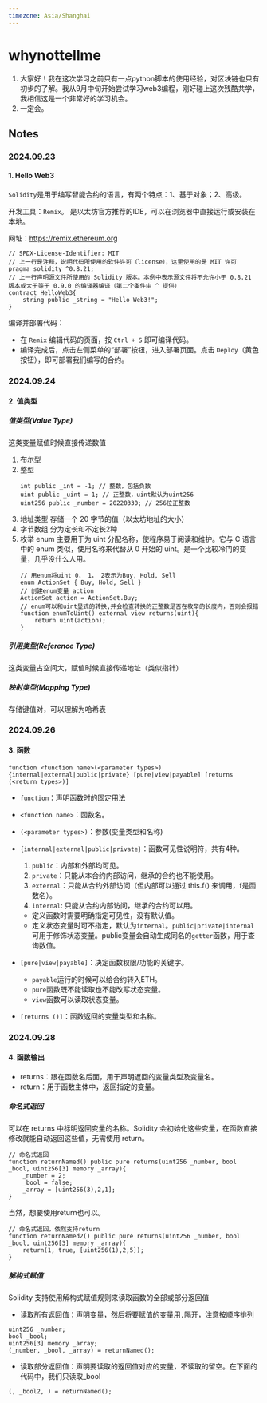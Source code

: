 ```yaml
---
timezone: Asia/Shanghai
---
```

# whynottellme
1. 大家好！我在这次学习之前只有一点python脚本的使用经验，对区块链也只有初步的了解。我从9月中旬开始尝试学习web3编程，刚好碰上这次残酷共学，我相信这是一个非常好的学习机会。
2. 一定会。
   
## Notes

<!-- Content_START -->

### 2024.09.23
####  1. Hello Web3
`Solidity`是用于编写智能合约的语言，有两个特点：1、基于对象；2、高级。

开发工具：`Remix`。 是以太坊官方推荐的IDE，可以在浏览器中直接运行或安装在本地。

网址：https://remix.ethereum.org

```
// SPDX-License-Identifier: MIT
// 上一行是注释，说明代码所使用的软件许可（license），这里使用的是 MIT 许可
pragma solidity ^0.8.21;
// 上一行声明源文件所使用的 Solidity 版本。本例中表示源文件将不允许小于 0.8.21 版本或大于等于 0.9.0 的编译器编译（第二个条件由 ^ 提供）
contract HelloWeb3{
    string public _string = "Hello Web3!";
}
```

编译并部署代码：
 - 在 `Remix` 编辑代码的页面，按 `Ctrl + S` 即可编译代码。
 - 编译完成后，点击左侧菜单的“部署”按钮，进入部署页面。点击 `Deploy`（黄色按钮），即可部署我们编写的合约。


### 2024.09.24
####  2. 值类型
##### 值类型(Value Type)
这类变量赋值时候直接传递数值
1. 布尔型
2. 整型
   ```
   int public _int = -1; // 整数，包括负数
   uint public _uint = 1; // 正整数，uint默认为uint256
   uint256 public _number = 20220330; // 256位正整数
   ```
3. 地址类型
   存储一个 20 字节的值（以太坊地址的大小）
4. 字节数组
   分为定长和不定长2种
5. 枚举 enum
   主要用于为 uint 分配名称，使程序易于阅读和维护。它与 C 语言 中的 enum 类似，使用名称来代替从 0 开始的 uint。是一个比较冷门的变量，几乎没什么人用。
   ```
   // 用enum将uint 0， 1， 2表示为Buy, Hold, Sell
   enum ActionSet { Buy, Hold, Sell }
   // 创建enum变量 action
   ActionSet action = ActionSet.Buy;
   // enum可以和uint显式的转换,并会检查转换的正整数是否在枚举的长度内，否则会报错
   function enumToUint() external view returns(uint){
       return uint(action);
   }
   ```
##### 引用类型(Reference Type)
这类变量占空间大，赋值时候直接传递地址（类似指针）
##### 映射类型(Mapping Type)
存储键值对，可以理解为哈希表

### 2024.09.26
####  3. 函数
`function <function name>(<parameter types>) {internal|external|public|private} [pure|view|payable] [returns (<return types>)]`

 - `function`：声明函数时的固定用法

- `<function name>`：函数名。

- `(<parameter types>)`：参数(变量类型和名称)

- `{internal|external|public|private}`：函数可见性说明符，共有4种。
   1. `public`：内部和外部均可见。
   2. `private`：只能从本合约内部访问，继承的合约也不能使用。
   3. `external`：只能从合约外部访问（但内部可以通过 this.f() 来调用，f是函数名）。
   4. `internal`: 只能从合约内部访问，继承的合约可以用。
   - 定义函数时需要明确指定可见性，没有默认值。
   - 定义状态变量时可不指定，默认为`internal`。`public|private|internal` 可用于修饰状态变量。public变量会自动生成同名的`getter`函数，用于查询数值。
- `[pure|view|payable]`：决定函数权限/功能的关键字。
   - `payable`运行的时候可以给合约转入ETH。
   - `pure`函数既不能读取也不能改写状态变量。
   - `view`函数可以读取状态变量。

- `[returns ()]`：函数返回的变量类型和名称。

### 2024.09.28
####  4. 函数输出
- returns：跟在函数名后面，用于声明返回的变量类型及变量名。
- return：用于函数主体中，返回指定的变量。

##### 命名式返回
可以在 returns 中标明返回变量的名称。Solidity 会初始化这些变量，在函数直接修改就能自动返回这些值，无需使用 return。
```
// 命名式返回
function returnNamed() public pure returns(uint256 _number, bool _bool, uint256[3] memory _array){
    _number = 2;
    _bool = false;
    _array = [uint256(3),2,1];
}
```
当然，想要使用return也可以。
```
// 命名式返回，依然支持return
function returnNamed2() public pure returns(uint256 _number, bool _bool, uint256[3] memory _array){
    return(1, true, [uint256(1),2,5]);
}
```
##### 解构式赋值
Solidity 支持使用解构式赋值规则来读取函数的全部或部分返回值
- 读取所有返回值：声明变量，然后将要赋值的变量用`,`隔开，注意按顺序排列
```
uint256 _number;
bool _bool;
uint256[3] memory _array;
(_number, _bool, _array) = returnNamed();
```
- 读取部分返回值：声明要读取的返回值对应的变量，不读取的留空。在下面的代码中，我们只读取_bool
```
(, _bool2, ) = returnNamed();
```


<!-- Content_END -->
